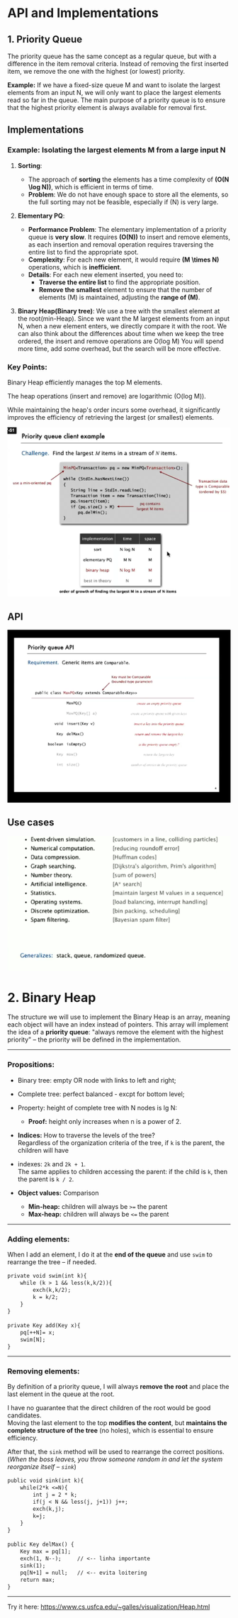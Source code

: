 # API and Implementations

## 1. Priority Queue 

The priority queue has the same concept as a regular queue, but with a difference in the item removal criteria.
Instead of removing the first inserted item, we remove the one with the highest (or lowest) priority.

**Example:**
If we have a fixed-size queue M and want to isolate the largest elements from an input N, we will only want to place 
the largest elements read so far in the queue. The main purpose of a priority queue is to ensure that the highest 
priority element is always available for removal first.

## Implementations 

### Example: Isolating the largest elements M from a large input N

1. **Sorting**:
    - The approach of **sorting** the elements has a time complexity of **\(O(N \log N)\)**, which is efficient in 
terms of time.
    - **Problem**: We do not have enough space to store all the elements, so the full sorting may not be feasible, 
especially if \(N\) is very large.

2. **Elementary PQ**:
    - **Performance Problem**: The elementary implementation of a priority queue is **very slow**. It requires
**\(O(N)\)** to insert and remove elements, as each insertion and removal operation requires traversing the entire 
list to find the appropriate spot.
    - **Complexity**: For each new element, it would require **\(M \times N\)** operations, which is **inefficient**.
    - **Details**: For each new element inserted, you need to:
        - **Traverse the entire list** to find the appropriate position.
        - **Remove the smallest** element to ensure that the number of elements \(M\) is maintained, adjusting the 
**range of \(M\)**.

3. **Binary Heap(Binary tree)**: We use a tree with the smallest element at the root(min-Heap). Since we want the M 
largest elements from an input N, when a new element enters, we directly compare it with the root.
We can also think about the differences about time when we keep the tree ordered, the insert and remove operations are 
O(log M) You will spend more time, add some overhead, but the search will be more effective.

### Key Points:
Binary Heap efficiently manages the top M elements.

The heap operations (insert and remove) are logarithmic (O(log M)).

While maintaining the heap's order incurs some overhead, it significantly improves the efficiency of retrieving 
the largest (or smallest) elements.

![img_18.png](img_18.png)

## API

![img_19.png](img_19.png)

## Use cases

![img_20.png](img_20.png)

# 2. Binary Heap


The structure we will use to implement the Binary Heap is an array, meaning each object will have an
index instead of pointers. This array will implement the idea of a **priority queue**: "always remove the element
with the highest priority" – the priority will be defined in the implementation.

---

### Propositions:
- Binary tree: empty OR node with links to left and right;
- Complete tree: perfect balanced - excpt for bottom level;
- Property: height of complete tree with N nodes is lg N: 
  - **Proof:** height only increases when n is a power of 2.

- **Indices:** How to traverse the levels of the tree?  
  Regardless of the organization criteria of the tree, if `k` is the parent, the children will have 
- indexes: `2k` and `2k + 1`.  
  The same applies to children accessing the parent: if the child is `k`, then the parent is `k / 2`.

- **Object values:** Comparison
   - **Min-heap:** children will always be `>=` the parent
   - **Max-heap:** children will always be `<=` the parent

---

### Adding elements:

When I add an element, I do it at the **end of the queue** and use `swim` to rearrange the tree – if needed.



```
private void swim(int k){
    while (k > 1 && less(k,k/2)){
        exch(k,k/2);
        k = k/2;
    }
}

private Key add(Key x){
    pq[++N]= x;
    swim[N];   
}

```
---

### Removing elements:

By definition of a priority queue, I will always **remove the root** and place the last element in the queue at the root.

I have no guarantee that the direct children of the root would be good candidates.  
Moving the last element to the top **modifies the content**, but **maintains the complete structure of the tree** 
(no holes), which is essential to ensure efficiency.

After that, the `sink` method will be used to rearrange the correct positions.  
(*When the boss leaves, you throw someone random in and let the system reorganize itself – `sink`*)
```
public void sink(int k){
    while(2*k <=N){
        int j = 2 * k;
        if(j < N && less(j, j+1)) j++;
        exch(k,j);
        k=j;
    }
}

public Key delMax() {
    Key max = pq[1];
    exch(1, N--);     // <-- linha importante
    sink(1);
    pq[N+1] = null;   // <-- evita loitering
    return max;
}
```

---

Try it here: https://www.cs.usfca.edu/~galles/visualization/Heap.html


